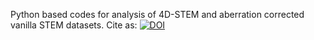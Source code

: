 Python based codes for analysis of 4D-STEM and aberration corrected vanilla STEM datasets. 
Cite as:
[![DOI](https://zenodo.org/badge/DOI/10.5281/zenodo.3369427.svg)](https://doi.org/10.5281/zenodo.3369427)
